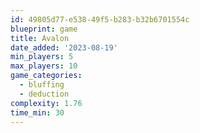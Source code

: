 ```yaml
---
id: 49805d77-e538-49f5-b283-b32b6701554c
blueprint: game
title: Avalon
date_added: '2023-08-19'
min_players: 5
max_players: 10
game_categories:
  - bluffing
  - deduction
complexity: 1.76
time_min: 30
---
```

